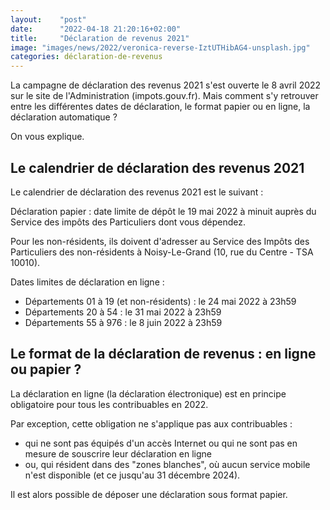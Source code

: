 ```yaml
---
layout:    "post"
date:      "2022-04-18 21:20:16+02:00"
title:     "Déclaration de revenus 2021"
image: "images/news/2022/veronica-reverse-IztUTHibAG4-unsplash.jpg"
categories: déclaration-de-revenus
---
```

La campagne de déclaration des revenus 2021 s'est ouverte le 8 avril 2022 sur le site de l'Administration (impots.gouv.fr). Mais comment s'y retrouver entre les différentes dates de déclaration, le format papier ou en ligne, la déclaration automatique ?

On vous explique.

## Le calendrier de déclaration des revenus 2021

Le calendrier de déclaration des revenus 2021 est le suivant :

Déclaration papier : date limite de dépôt le 19 mai 2022 à minuit auprès du Service des impôts des Particuliers dont vous dépendez.

Pour les non-résidents, ils doivent d'adresser au Service des Impôts des Particuliers des non-résidents à Noisy-Le-Grand (10, rue du Centre - TSA 10010).

Dates limites de déclaration en ligne :

* Départements 01 à 19 (et non-résidents) : le 24 mai 2022 à 23h59
* Départements 20 à 54 : le 31 mai 2022 à 23h59
* Départements 55 à 976 : le 8 juin 2022 à 23h59

## Le format de la déclaration de revenus : en ligne ou papier ?

La déclaration en ligne (la déclaration électronique) est en principe obligatoire pour tous les contribuables en 2022.

Par exception, cette obligation ne s'applique pas aux contribuables :

* qui ne sont pas équipés d'un accès Internet ou qui ne sont pas en mesure de souscrire leur déclaration en ligne
* ou, qui résident dans des "zones blanches", où aucun service mobile n'est disponible (et ce jusqu'au 31 décembre 2024).

Il est alors possible de déposer une déclaration sous format papier.

